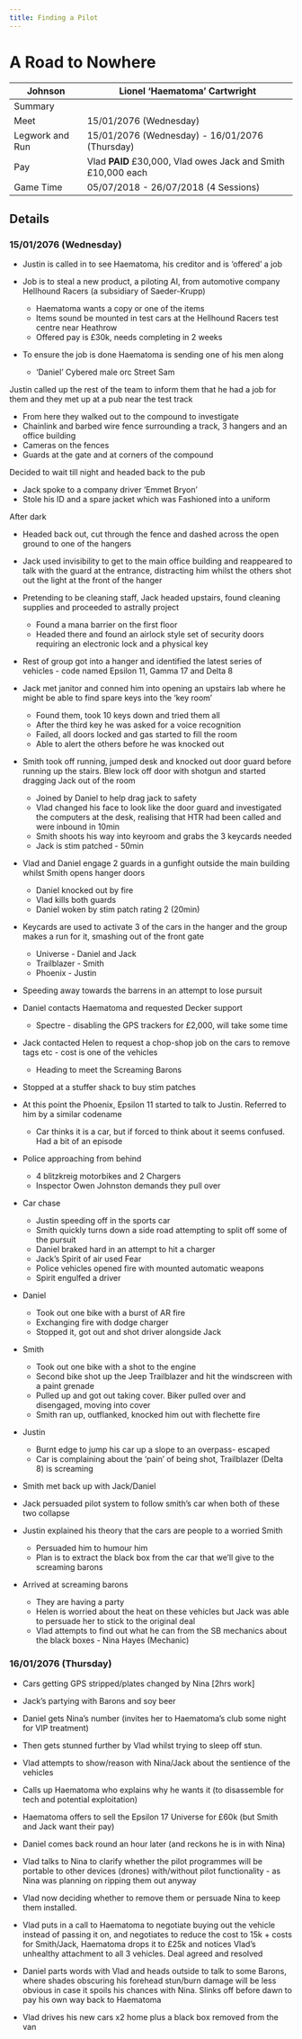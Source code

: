 ```yaml
---
title: Finding a Pilot
---
```


# A Road to Nowhere

| Johnson         | Lionel ‘Haematoma’ Cartwright                                |
| --------------- | ------------------------------------------------------------ |
| Summary         |                                                              |
| Meet            | 15/01/2076 (Wednesday)                                       |
| Legwork and Run | 15/01/2076 (Wednesday) - 16/01/2076 (Thursday)               |
| Pay             | Vlad **PAID** £30,000, Vlad owes Jack and Smith £10,000 each |
| Game Time       | 05/07/2018 - 26/07/2018 (4 Sessions)                         |

## Details

### 15/01/2076 (Wednesday)

- Justin is called in to see Haematoma, his creditor and is ‘offered’ a job
- Job is to steal a new product, a piloting AI, from automotive company Hellhound Racers (a subsidiary of Saeder-Krupp)
	- Haematoma wants a copy or one of the items
	- Items sound be mounted in test cars at the Hellhound Racers test centre near Heathrow
	- Offered pay is £30k, needs completing in 2 weeks

- To ensure the job is done Haematoma is sending one of his men along
	- ‘Daniel’ Cybered male orc Street Sam

Justin called up the rest of the team to inform them that he had a job for them and they met up at a pub near the test track
- From here they walked out to the compound to investigate
- Chainlink and barbed wire fence surrounding a track, 3 hangers and an office building
- Cameras on the fences
- Guards at the gate and at corners of the compound

Decided to wait till night and headed back to the pub
- Jack spoke to a company driver ‘Emmet Bryon’
- Stole his ID and a spare jacket which was Fashioned into a uniform

After dark
- Headed back out, cut through the fence and dashed across the open ground to one of the hangers
- Jack used invisibility to get to the main office building and reappeared to talk with the guard at the entrance, distracting him whilst the others shot out the light at the front of the hanger
- Pretending to be cleaning staff, Jack headed upstairs, found cleaning supplies and proceeded to astrally project
	- Found a mana barrier on the first floor
	- Headed there and found an airlock style set of security doors requiring an electronic lock and a physical key

- Rest of group got into a hanger and identified the latest series of vehicles - code named Epsilon 11, Gamma 17 and Delta 8

- Jack met janitor and conned him into opening an upstairs lab where he might be able to find spare keys into the ‘key room’
	- Found them, took 10 keys down and tried them all
	- After the third key he was asked for a voice recognition
	- Failed, all doors locked and gas started to fill the room
	- Able to alert the others before he was knocked out

- Smith took off running, jumped desk and knocked out door guard before running up the stairs. Blew lock off door with shotgun and started dragging Jack out of the room
	- Joined by Daniel to help drag jack to safety
	- Vlad changed his face to look like the door guard and investigated the computers at the desk, realising that HTR had been called and were inbound in 10min
	- Smith shoots his way into keyroom and grabs the 3 keycards needed
	- Jack is stim patched - 50min

- Vlad and Daniel engage 2 guards in a gunfight outside the main building whilst Smith opens hanger doors
	- Daniel knocked out by fire
	- Vlad kills both guards
	- Daniel woken by stim patch rating 2 (20min)

- Keycards are used to activate 3 of the cars in the hanger and the group makes a run for it, smashing out of the front gate
	- Universe - Daniel and Jack
	- Trailblazer - Smith
	- Phoenix - Justin
- Speeding away towards the barrens in an attempt to lose pursuit
- Daniel contacts Haematoma and requested Decker support
	- Spectre - disabling the GPS trackers for £2,000, will take some time
- Jack contacted Helen to request a chop-shop job on the cars to remove tags etc - cost is one of the vehicles
	- Heading to meet the Screaming Barons

- Stopped at a stuffer shack to buy stim patches
- At this point the Phoenix, Epsilon 11 started to talk to Justin. Referred to him by a similar codename
	- Car thinks it is a car, but if forced to think about it seems confused. Had a bit of an episode

- Police approaching from behind
	- 4 blitzkreig motorbikes and 2 Chargers
	- Inspector Owen Johnston demands they pull over

- Car chase
	- Justin speeding off in the sports car
	- Smith quickly turns down a side road attempting to split off some of the pursuit
	- Daniel braked hard in an attempt to hit a charger
	- Jack’s Spirit of air used Fear
	- Police vehicles opened fire with mounted automatic weapons
	- Spirit engulfed a driver

- Daniel
	- Took out one bike with a burst of AR fire
	- Exchanging fire with dodge charger
	- Stopped it, got out and shot driver alongside Jack

- Smith
	- Took out one bike with a shot to the engine
	- Second bike shot up the Jeep Trailblazer and hit the windscreen with a paint grenade
	- Pulled up and got out taking cover. Biker pulled over and disengaged, moving into cover
	- Smith ran up, outflanked, knocked him out with flechette fire

- Justin
	- Burnt edge to jump his car up a slope to an overpass- escaped
	- Car is complaining about the ‘pain’ of being shot, Trailblazer (Delta 8) is screaming

- Smith met back up with Jack/Daniel
- Jack persuaded pilot system to follow smith’s car when both of these two collapse

- Justin explained his theory that the cars are people to a worried Smith
	- Persuaded him to humour him
	- Plan is to extract the black box from the car that we’ll give to the screaming barons

- Arrived at screaming barons
	- They are having a party
	- Helen is worried about the heat on these vehicles but Jack was able to persuade her to stick to the original deal
	- Vlad attempts to find out what he can from the SB mechanics about the black boxes - Nina Hayes (Mechanic)

### 16/01/2076 (Thursday)

- Cars getting GPS stripped/plates changed by Nina [2hrs work]
- Jack’s partying with Barons and soy beer
- Daniel gets Nina’s number (invites her to Haematoma’s club some night for VIP treatment)
- Then gets stunned further by Vlad whilst trying to sleep off stun.
- Vlad attempts to show/reason with Nina/Jack about the sentience of the vehicles
- Calls up Haematoma who explains why he wants it (to disassemble for tech and potential exploitation)
- Haematoma offers to sell the Epsilon 17 Universe for £60k (but Smith and Jack want their pay)
- Daniel comes back round an hour later (and reckons he is in with Nina)

- Vlad talks to Nina to clarify whether the pilot programmes will be portable to other devices (drones) with/without pilot functionality - as Nina was planning on ripping them out anyway
- Vlad now deciding whether to remove them or persuade Nina to keep them installed.
- Vlad puts in a call to Haematoma to negotiate buying out the vehicle instead of passing it on, and negotiates to reduce the cost to 15k + costs for Smith/Jack, Haematoma drops it to £25k and notices Vlad’s unhealthy attachment to all 3 vehicles.  Deal agreed and resolved
- Daniel parts words with Vlad and heads outside to talk to some Barons, where shades obscuring his forehead stun/burn damage will be less obvious in case it spoils his chances with Nina.  Slinks off before dawn to pay his own way back to Haematoma
- Vlad drives his new cars x2 home plus a black box removed from the van
